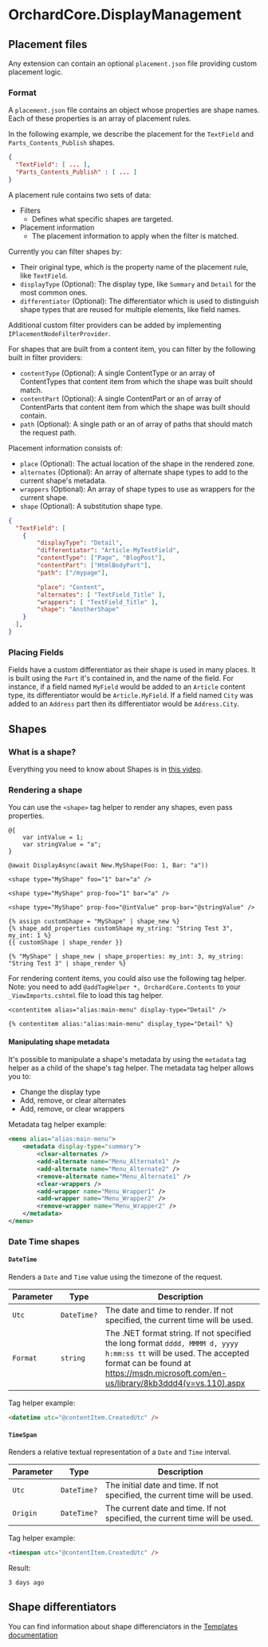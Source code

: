 # OrchardCore.DisplayManagement

## Placement files

Any extension can contain an optional `placement.json` file providing custom placement logic.

### Format

A `placement.json` file contains an object whose properties are shape names. Each of these properties is an array of placement rules.

In the following example, we describe the placement for the `TextField` and `Parts_Contents_Publish` shapes.

```json
{
  "TextField": [ ... ],
  "Parts_Contents_Publish" : [ ... ]
}
```

A placement rule contains two sets of data:

- Filters
  - Defines what specific shapes are targeted.
- Placement information
  - The placement information to apply when the filter is matched.

Currently you can filter shapes by:

- Their original type, which is the property name of the placement rule, like `TextField`.
- `displayType` (Optional): The display type, like `Summary` and `Detail` for the most common ones.
- `differentiator` (Optional): The differentiator which is used to distinguish shape types that are reused for multiple elements, like field names.

Additional custom filter providers can be added by implementing `IPlacementNodeFilterProvider`. 

For shapes that are built from a content item, you can filter by the following built in filter providers:

- `contentType` (Optional): A single ContentType or an array of ContentTypes that content item from which the shape was built should match.
- `contentPart` (Optional): A single ContentPart or an of array of ContentParts that content item from which the shape was built should contain.
- `path` (Optional): A single path or an of array of paths that should match the request path.

Placement information consists of:

- `place` (Optional): The actual location of the shape in the rendered zone.
- `alternates` (Optional): An array of alternate shape types to add to the current shape's metadata.
- `wrappers` (Optional): An array of shape types to use as wrappers for the current shape.
- `shape` (Optional): A substitution shape type.

```json
{
  "TextField": [
    {
		"displayType": "Detail",
		"differentiator": "Article-MyTextField",
        "contentType": ["Page", "BlogPost"],
        "contentPart": ["HtmlBodyPart"],
        "path": ["/mypage"],

		"place": "Content",
		"alternates": [ "TextField_Title" ],
		"wrappers": [ "TextField_Title" ],
		"shape": "AnotherShape"
	}
  ],
}
```

### Placing Fields

Fields have a custom differentiator as their shape is used in many places. It is built using the `Part` it's contained
in, and the name of the field. For instance, if a field named `MyField` would be added to an `Article` content type,
its differentiator would be `Article.MyField`. If a field named `City` was added to an `Address` part then its differentiator would
be `Address.City`.

## Shapes

### What is a shape?

Everything you need to know about Shapes is in [this video](https://youtu.be/gKLjtCIs4GU).

### Rendering a shape

You can use the `<shape>` tag helper to render any shapes, even pass properties.

```razor
@{
    var intValue = 1;
    var stringValue = "a";
}

@await DisplayAsync(await New.MyShape(Foo: 1, Bar: "a"))

<shape type="MyShape" foo="1" bar="a" />

<shape type="MyShape" prop-foo="1" bar="a" />

<shape type="MyShape" prop-foo="@intValue" prop-bar="@stringValue" />
```

```liquid
{% assign customShape = "MyShape" | shape_new %}
{% shape_add_properties customShape my_string: "String Test 3", my_int: 1 %}
{{ customShape | shape_render }}

{% "MyShape" | shape_new | shape_properties: my_int: 3, my_string: "String Test 3" | shape_render %}
```

For rendering content items, you could also use the following tag helper.
Note: you need to add `@addTagHelper *, OrchardCore.Contents` to your `_ViewImports.cshtml` file to load this tag helper.

```razor
<contentitem alias="alias:main-menu" display-type="Detail" />
```

```liquid
{% contentitem alias:"alias:main-menu" display_type="Detail" %}
```

#### Manipulating shape metadata

It's possible to manipulate a shape's metadata by using the `metadata` tag helper as a child of the shape's tag helper. The metadata tag helper allows you to:

- Change the display type
- Add, remove, or clear alternates
- Add, remove, or clear wrappers

Metadata tag helper example:

```xml
<menu alias="alias:main-menu">
    <metadata display-type="summary">
        <clear-alternates />
        <add-alternate name="Menu_Alternate1" />
        <add-alternate name="Menu_Alternate2" />
        <remove-alternate name="Menu_Alternate1" />
        <clear-wrappers />
        <add-wrapper name="Menu_Wrapper1" />
        <add-wrapper name="Menu_Wrapper2" />
        <remove-wrapper name="Menu_Wrapper2" />
    </metadata>
</menu>
```

### Date Time shapes

#### `DateTime`

Renders a `Date` and `Time` value using the timezone of the request.

| Parameter | Type | Description |
| --------- | ---- |------------ |
| `Utc` | `DateTime?` | The date and time to render. If not specified, the current time will be used. |
| `Format` | `string` | The .NET format string. If not specified the long format `dddd, MMMM d, yyyy h:mm:ss tt` will be used. The accepted format can be found at <https://msdn.microsoft.com/en-us/library/8kb3ddd4(v=vs.110).aspx> |

Tag helper example:

```html
<datetime utc="@contentItem.CreatedUtc" />
```

#### `TimeSpan`

Renders a relative textual representation of a `Date` and `Time` interval.

| Parameter | Type | Description |
| --------- | ---- |------------ |
| `Utc` | `DateTime?` | The initial date and time. If not specified, the current time will be used. |
| `Origin` | `DateTime?` | The current date and time. If not specified, the current time will be used. |

Tag helper example:

```html
<timespan utc="@contentItem.CreatedUtc" />
```

Result:

```text
3 days ago
```

## Shape differentiators

You can find information about shape differenciators in the [Templates documentation](../../OrchardCore.Modules/OrchardCore.Templates/README/#content-field-differentiator)
